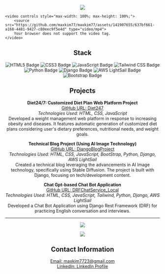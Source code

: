 <p align="center">
  <img src="https://capsule-render.vercel.app/api?type=wave&color=auto&height=300&section=header&text=Welcome!%20Maxhub.&fontSize=90" />
</p>

    <video controls style="max-width: 100%; max-height: 100%;">
        <source src="https://github.com/maxkim77/maxkim77/assets/141907655/637bf661-a168-4481-9427-c80eec9f5e4d" type="video/mp4">
        Your browser does not support the video tag.
    </video>


<h2 align="center">Stack</h2>

<p align="center">
  <!-- HTML Badge -->
  <img src="https://img.shields.io/badge/HTML5-E34F26?style=for-the-badge&logo=html5&logoColor=white" alt="HTML5 Badge"/>
  
  <!-- CSS Badge -->
  <img src="https://img.shields.io/badge/CSS3-1572B6?style=for-the-badge&logo=css3&logoColor=white" alt="CSS3 Badge"/>

  <!-- JavaScript Badge -->
  <img src="https://img.shields.io/badge/JavaScript-F7DF1E?style=for-the-badge&logo=javascript&logoColor=black" alt="JavaScript Badge"/>

  <!-- Tailwind CSS Badge -->
  <img src="https://img.shields.io/badge/Tailwind_CSS-38B2AC?style=for-the-badge&logo=tailwind-css&logoColor=white" alt="Tailwind CSS Badge"/>

  <!-- Python Badge -->
  <img src="https://img.shields.io/badge/Python-3776AB?style=for-the-badge&logo=python&logoColor=white" alt="Python Badge"/>

  <!-- Django Badge -->
  <img src="https://img.shields.io/badge/Django-092E20?style=for-the-badge&logo=django&logoColor=green" alt="Django Badge"/>

  <!-- AWS LightSail Badge -->
  <img src="https://img.shields.io/badge/AWS_LightSail-FF9900?style=for-the-badge&logo=amazon-aws&logoColor=white" alt="AWS LightSail Badge"/>

  <!-- Bootstrap Badge -->
  <img src="https://img.shields.io/badge/Bootstrap-7952B3?style=for-the-badge&logo=bootstrap&logoColor=white" alt="Bootstrap Badge"/>
</p>

<h2 align="center">Projects</h2>

<p align="center">
  <b>Diet24/7: Customized Diet Plan Web Platform Project</b><br>
  <a href="https://github.com/maxkim77/Diet247">GitHub URL: Diet247</a><br>
  <i>Technologies Used: HTML, CSS, JavaScript</i><br>
  Developed a weight management web platform in response to increasing obesity and diseases. It features automatic generation of customized diet plans considering user's dietary preferences, nutritional needs, and weight goals.
</p>

<p align="center">
  <b>Technical Blog Project (Using AI Image Technology)</b><br>
  <a href="https://github.com/maxkim77/DjangoBlogProject">GitHub URL: DjangoBlogProject</a><br>
  <i>Technologies Used: HTML, CSS, JavaScript, BootStrap, Python, Django, AWS LightSail</i><br>
  Created a technical blog leveraging the advancements in AI Image technology, specifically using Stable Diffusion. The project is built with Django, focusing on tech/development content.
</p>

<p align="center">
  <b>Chat Gpt-based Chat Bot Application</b><br>
  <a href="https://github.com/maxkim77/DRFChatService_Local">GitHub URL: DRFChatService_Local</a><br>
  <i>Technologies Used: HTML, CSS, JavaScript, Tailwind, Python, Django, AWS LightSail</i><br>
  Developed a Chat Bot Application using Django Rest Framework (DRF) for practicing English conversation and interviews.
</p>

------

<p align="center">
  <img src="https://github-readme-stats.vercel.app/api?username=maxkim77&show_icons=true&theme=radical" />
</p>

<p align="center">
  <img src="https://github-readme-stats.vercel.app/api/top-langs/?username=maxkim77" />
</p>

<h2 align="center">Contact Information</h2>

<p align="center">
  <a href="mailto:maxkim7723@gmail.com">Email: maxkim7723@gmail.com</a><br>
  <a href="https://www.linkedin.com/in/kjw77/">LinkedIn: LinkedIn Profile</a>
</p>
